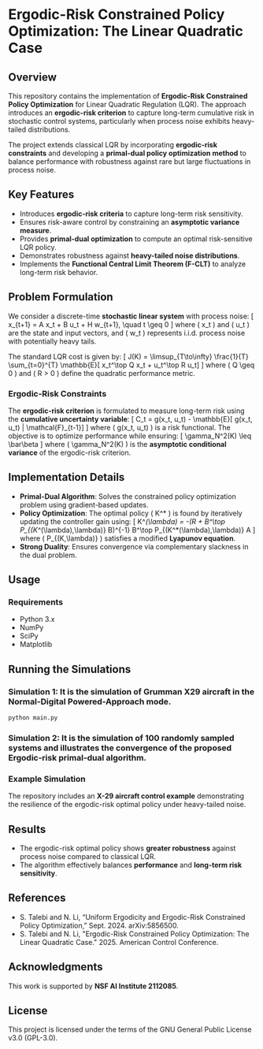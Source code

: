# Ergodic-Risk Constrained Policy Optimization: The Linear Quadratic Case

## Overview
This repository contains the implementation of **Ergodic-Risk Constrained Policy Optimization** for Linear Quadratic Regulation (LQR). The approach introduces an **ergodic-risk criterion** to capture long-term cumulative risk in stochastic control systems, particularly when process noise exhibits heavy-tailed distributions.

The project extends classical LQR by incorporating **ergodic-risk constraints** and developing a **primal-dual policy optimization method** to balance performance with robustness against rare but large fluctuations in process noise.

## Key Features
- Introduces **ergodic-risk criteria** to capture long-term risk sensitivity.
- Ensures risk-aware control by constraining an **asymptotic variance measure**.
- Provides **primal-dual optimization** to compute an optimal risk-sensitive LQR policy.
- Demonstrates robustness against **heavy-tailed noise distributions**.
- Implements the **Functional Central Limit Theorem (F-CLT)** to analyze long-term risk behavior.

## Problem Formulation
We consider a discrete-time **stochastic linear system** with process noise:
\[
x_{t+1} = A x_t + B u_t + H w_{t+1}, \quad t \geq 0
\]
where \( x_t \) and \( u_t \) are the state and input vectors, and \( w_t \) represents i.i.d. process noise with potentially heavy tails.

The standard LQR cost is given by:
\[
J(K) = \limsup_{T\to\infty} \frac{1}{T} \sum_{t=0}^{T} \mathbb{E}[ x_t^\top Q x_t + u_t^\top R u_t]
\]
where \( Q \geq 0 \) and \( R > 0 \) define the quadratic performance metric.

### Ergodic-Risk Constraints
The **ergodic-risk criterion** is formulated to measure long-term risk using the **cumulative uncertainty variable**:
\[
C_t = g(x_t, u_t) - \mathbb{E}[ g(x_t, u_t) | \mathcal{F}_{t-1}]
\]
where \( g(x_t, u_t) \) is a risk functional. The objective is to optimize performance while ensuring:
\[
\gamma_N^2(K) \leq \bar\beta
\]
where \( \gamma_N^2(K) \) is the **asymptotic conditional variance** of the ergodic-risk criterion.

## Implementation Details
- **Primal-Dual Algorithm**: Solves the constrained policy optimization problem using gradient-based updates.
- **Policy Optimization**: The optimal policy \( K^* \) is found by iteratively updating the controller gain using:
  \[
  K^*(\lambda) = -(R + B^\top P_{(K^*(\lambda),\lambda)} B)^{-1} B^\top P_{(K^*(\lambda),\lambda)} A
  \]
  where \( P_{(K,\lambda)} \) satisfies a modified **Lyapunov equation**.
- **Strong Duality**: Ensures convergence via complementary slackness in the dual problem.

## Usage
### Requirements
- Python 3.x
- NumPy
- SciPy
- Matplotlib

## Running the Simulations
### Simulation 1: It is the simulation of Grumman X29 aircraft in the Normal-Digital Powered-Approach mode.
```bash
python main.py 
```
### Simulation 2: It is the simulation of 100 randomly sampled systems and illustrates the convergence of the proposed Ergodic-risk primal-dual algorithm.


### Example Simulation
The repository includes an **X-29 aircraft control example** demonstrating the resilience of the ergodic-risk optimal policy under heavy-tailed noise.

## Results
- The ergodic-risk optimal policy shows **greater robustness** against process noise compared to classical LQR.
- The algorithm effectively balances **performance** and **long-term risk sensitivity**.

## References
- S. Talebi and N. Li, “Uniform Ergodicity and Ergodic-Risk Constrained Policy Optimization,” Sept. 2024. arXiv:5856500.
- S. Talebi and N. Li, "Ergodic-Risk Constrained Policy Optimization: The Linear Quadratic Case." 2025. American Control Conference.

## Acknowledgments
This work is supported by **NSF AI Institute 2112085**.

## License
This project is licensed under the terms of the GNU General Public License v3.0 (GPL-3.0).

